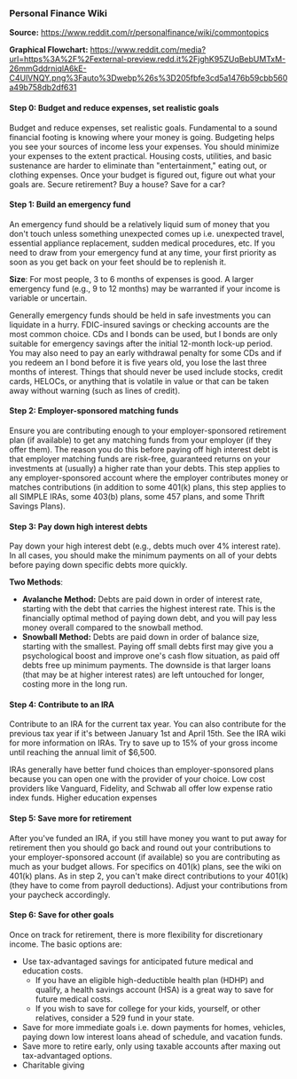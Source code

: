 ### Personal Finance Wiki
**Source:** https://www.reddit.com/r/personalfinance/wiki/commontopics

**Graphical Flowchart:** https://www.reddit.com/media?url=https%3A%2F%2Fexternal-preview.redd.it%2FjghK95ZUqBebUMTxM-26mmGddrniqlA6kE-C4UlVNQY.png%3Fauto%3Dwebp%26s%3D205fbfe3cd5a1476b59cbb560a49b758db2df631
#### **Step 0: Budget and reduce expenses, set realistic goals**
Budget and reduce expenses, set realistic goals. Fundamental to a sound financial footing is knowing where your money is going. Budgeting helps you see your sources of income less your expenses. You should minimize your expenses to the extent practical. Housing costs, utilities, and basic sustenance are harder to eliminate than "entertainment," eating out, or clothing expenses.
Once your budget is figured out, figure out what your goals are. Secure retirement? Buy a house? Save for a car?
#### **Step 1: Build an emergency fund**
An emergency fund should be a relatively liquid sum of money that you don't touch unless something unexpected comes up i.e. unexpected travel, essential appliance replacement, sudden medical procedures, etc. If you need to draw from your emergency fund at any time, your first priority as soon as you get back on your feet should be to replenish it.

**Size**:
For most people, 3 to 6 months of expenses is good. A larger emergency fund (e.g., 9 to 12 months) may be warranted if your income is variable or uncertain.

Generally emergency funds should be held in safe investments you can liquidate in a hurry. FDIC-insured savings or checking accounts are the most common choice. CDs and I bonds can be used, but I bonds are only suitable for emergency savings after the initial 12-month lock-up period. You may also need to pay an early withdrawal penalty for some CDs and if you redeem an I bond before it is five years old, you lose the last three months of interest. Things that should never be used include stocks, credit cards, HELOCs, or anything that is volatile in value or that can be taken away without warning (such as lines of credit).
#### **Step 2: Employer-sponsored matching funds**
Ensure you are contributing enough to your employer-sponsored retirement plan (if available) to get any matching funds from your employer (if they offer them). The reason you do this before paying off high interest debt is that employer matching funds are risk-free, guaranteed returns on your investments at (usually) a higher rate than your debts. This step applies to any employer-sponsored account where the employer contributes money or matches contributions (in addition to some 401(k) plans, this step applies to all SIMPLE IRAs, some 403(b) plans, some 457 plans, and some Thrift Savings Plans).
#### **Step 3: Pay down high interest debts**
Pay down your high interest debt (e.g., debts much over 4% interest rate). In all cases, you should make the minimum payments on all of your debts before paying down specific debts more quickly.

**Two Methods**:
- **Avalanche Method:** Debts are paid down in order of interest rate, starting with the debt that carries the highest interest rate. This is the financially optimal method of paying down debt, and you will pay less money overall compared to the snowball method.
- **Snowball Method:** Debts are paid down in order of balance size, starting with the smallest. Paying off small debts first may give you a psychological boost and improve one's cash flow situation, as paid off debts free up minimum payments. The downside is that larger loans (that may be at higher interest rates) are left untouched for longer, costing more in the long run.
#### **Step 4: Contribute to an IRA**
Contribute to an IRA for the current tax year. You can also contribute for the previous tax year if it's between January 1st and April 15th. See the IRA wiki for more information on IRAs. Try to save up to 15% of your gross income until reaching the annual limit of $6,500.

IRAs generally have better fund choices than employer-sponsored plans because you can open one with the provider of your choice. Low cost providers like Vanguard, Fidelity, and Schwab all offer low expense ratio index funds.
Higher education expenses
#### **Step 5: Save more for retirement**
After you've funded an IRA, if you still have money you want to put away for retirement then you should go back and round out your contributions to your employer-sponsored account (if available) so you are contributing as much as your budget allows. For specifics on 401(k) plans, see the wiki on 401(k) plans. As in step 2, you can't make direct contributions to your 401(k) (they have to come from payroll deductions). Adjust your contributions from your paycheck accordingly.
#### **Step 6: Save for other goals**
Once on track for retirement, there is more flexibility for discretionary income. The basic options are:
- Use tax-advantaged savings for anticipated future medical and education costs.
  - If you have an eligible high-deductible health plan (HDHP) and qualify, a health savings account (HSA) is a great way to save for future medical costs.
  - If you wish to save for college for your kids, yourself, or other relatives, consider a 529 fund in your state.
- Save for more immediate goals i.e. down payments for homes, vehicles, paying down low interest loans ahead of schedule, and vacation funds.
- Save more to retire early, only using taxable accounts after maxing out tax-advantaged options.
- Charitable giving